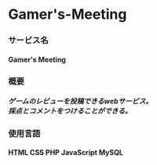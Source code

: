 # Gamer's-Meeting
 
 
### サービス名
#### Gamer's Meeting

### 概要
##### ゲームのレビューを投稿できるwebサービス。<br>採点とコメントをつけることができる。  

### 使用言語
#### HTML CSS PHP JavaScript MySQL 
